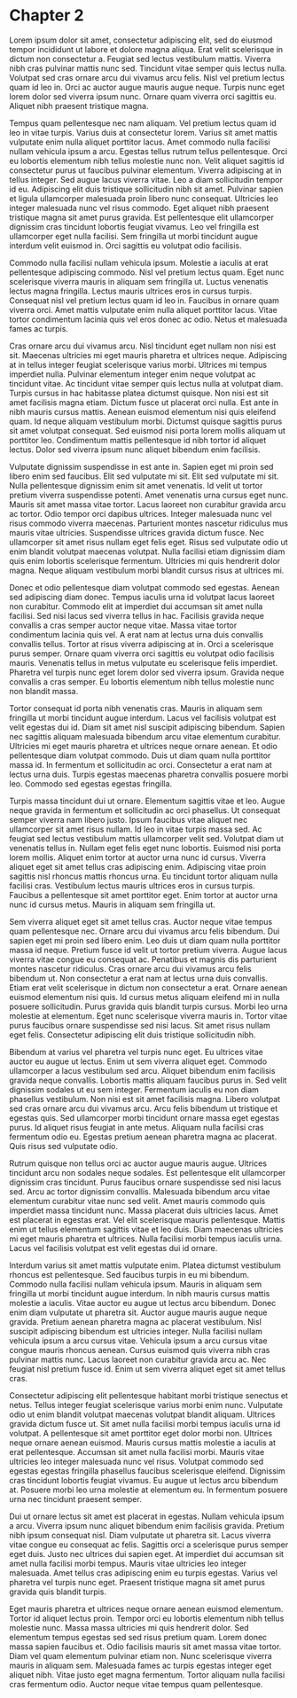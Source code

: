 # Chapter 2

Lorem ipsum dolor sit amet, consectetur adipiscing elit, sed do eiusmod tempor incididunt ut labore et dolore magna aliqua. Erat velit scelerisque in dictum non consectetur a. Feugiat sed lectus vestibulum mattis. Viverra nibh cras pulvinar mattis nunc sed. Tincidunt vitae semper quis lectus nulla. Volutpat sed cras ornare arcu dui vivamus arcu felis. Nisl vel pretium lectus quam id leo in. Orci ac auctor augue mauris augue neque. Turpis nunc eget lorem dolor sed viverra ipsum nunc. Ornare quam viverra orci sagittis eu. Aliquet nibh praesent tristique magna.

Tempus quam pellentesque nec nam aliquam. Vel pretium lectus quam id leo in vitae turpis. Varius duis at consectetur lorem. Varius sit amet mattis vulputate enim nulla aliquet porttitor lacus. Amet commodo nulla facilisi nullam vehicula ipsum a arcu. Egestas tellus rutrum tellus pellentesque. Orci eu lobortis elementum nibh tellus molestie nunc non. Velit aliquet sagittis id consectetur purus ut faucibus pulvinar elementum. Viverra adipiscing at in tellus integer. Sed augue lacus viverra vitae. Leo a diam sollicitudin tempor id eu. Adipiscing elit duis tristique sollicitudin nibh sit amet. Pulvinar sapien et ligula ullamcorper malesuada proin libero nunc consequat. Ultricies leo integer malesuada nunc vel risus commodo. Eget aliquet nibh praesent tristique magna sit amet purus gravida. Est pellentesque elit ullamcorper dignissim cras tincidunt lobortis feugiat vivamus. Leo vel fringilla est ullamcorper eget nulla facilisi. Sem fringilla ut morbi tincidunt augue interdum velit euismod in. Orci sagittis eu volutpat odio facilisis.

Commodo nulla facilisi nullam vehicula ipsum. Molestie a iaculis at erat pellentesque adipiscing commodo. Nisl vel pretium lectus quam. Eget nunc scelerisque viverra mauris in aliquam sem fringilla ut. Luctus venenatis lectus magna fringilla. Lectus mauris ultrices eros in cursus turpis. Consequat nisl vel pretium lectus quam id leo in. Faucibus in ornare quam viverra orci. Amet mattis vulputate enim nulla aliquet porttitor lacus. Vitae tortor condimentum lacinia quis vel eros donec ac odio. Netus et malesuada fames ac turpis.

Cras ornare arcu dui vivamus arcu. Nisl tincidunt eget nullam non nisi est sit. Maecenas ultricies mi eget mauris pharetra et ultrices neque. Adipiscing at in tellus integer feugiat scelerisque varius morbi. Ultrices mi tempus imperdiet nulla. Pulvinar elementum integer enim neque volutpat ac tincidunt vitae. Ac tincidunt vitae semper quis lectus nulla at volutpat diam. Turpis cursus in hac habitasse platea dictumst quisque. Non nisi est sit amet facilisis magna etiam. Dictum fusce ut placerat orci nulla. Est ante in nibh mauris cursus mattis. Aenean euismod elementum nisi quis eleifend quam. Id neque aliquam vestibulum morbi. Dictumst quisque sagittis purus sit amet volutpat consequat. Sed euismod nisi porta lorem mollis aliquam ut porttitor leo. Condimentum mattis pellentesque id nibh tortor id aliquet lectus. Dolor sed viverra ipsum nunc aliquet bibendum enim facilisis.

Vulputate dignissim suspendisse in est ante in. Sapien eget mi proin sed libero enim sed faucibus. Elit sed vulputate mi sit. Elit sed vulputate mi sit. Nulla pellentesque dignissim enim sit amet venenatis. Id velit ut tortor pretium viverra suspendisse potenti. Amet venenatis urna cursus eget nunc. Mauris sit amet massa vitae tortor. Lacus laoreet non curabitur gravida arcu ac tortor. Odio tempor orci dapibus ultrices. Integer malesuada nunc vel risus commodo viverra maecenas. Parturient montes nascetur ridiculus mus mauris vitae ultricies. Suspendisse ultrices gravida dictum fusce. Nec ullamcorper sit amet risus nullam eget felis eget. Risus sed vulputate odio ut enim blandit volutpat maecenas volutpat. Nulla facilisi etiam dignissim diam quis enim lobortis scelerisque fermentum. Ultricies mi quis hendrerit dolor magna. Neque aliquam vestibulum morbi blandit cursus risus at ultrices mi.

Donec et odio pellentesque diam volutpat commodo sed egestas. Aenean sed adipiscing diam donec. Tempus iaculis urna id volutpat lacus laoreet non curabitur. Commodo elit at imperdiet dui accumsan sit amet nulla facilisi. Sed nisi lacus sed viverra tellus in hac. Facilisis gravida neque convallis a cras semper auctor neque vitae. Massa vitae tortor condimentum lacinia quis vel. A erat nam at lectus urna duis convallis convallis tellus. Tortor at risus viverra adipiscing at in. Orci a scelerisque purus semper. Ornare quam viverra orci sagittis eu volutpat odio facilisis mauris. Venenatis tellus in metus vulputate eu scelerisque felis imperdiet. Pharetra vel turpis nunc eget lorem dolor sed viverra ipsum. Gravida neque convallis a cras semper. Eu lobortis elementum nibh tellus molestie nunc non blandit massa.

Tortor consequat id porta nibh venenatis cras. Mauris in aliquam sem fringilla ut morbi tincidunt augue interdum. Lacus vel facilisis volutpat est velit egestas dui id. Diam sit amet nisl suscipit adipiscing bibendum. Sapien nec sagittis aliquam malesuada bibendum arcu vitae elementum curabitur. Ultricies mi eget mauris pharetra et ultrices neque ornare aenean. Et odio pellentesque diam volutpat commodo. Duis ut diam quam nulla porttitor massa id. In fermentum et sollicitudin ac orci. Consectetur a erat nam at lectus urna duis. Turpis egestas maecenas pharetra convallis posuere morbi leo. Commodo sed egestas egestas fringilla.

Turpis massa tincidunt dui ut ornare. Elementum sagittis vitae et leo. Augue neque gravida in fermentum et sollicitudin ac orci phasellus. Ut consequat semper viverra nam libero justo. Ipsum faucibus vitae aliquet nec ullamcorper sit amet risus nullam. Id leo in vitae turpis massa sed. Ac feugiat sed lectus vestibulum mattis ullamcorper velit sed. Volutpat diam ut venenatis tellus in. Nullam eget felis eget nunc lobortis. Euismod nisi porta lorem mollis. Aliquet enim tortor at auctor urna nunc id cursus. Viverra aliquet eget sit amet tellus cras adipiscing enim. Adipiscing vitae proin sagittis nisl rhoncus mattis rhoncus urna. Eu tincidunt tortor aliquam nulla facilisi cras. Vestibulum lectus mauris ultrices eros in cursus turpis. Faucibus a pellentesque sit amet porttitor eget. Enim tortor at auctor urna nunc id cursus metus. Mauris in aliquam sem fringilla ut.

Sem viverra aliquet eget sit amet tellus cras. Auctor neque vitae tempus quam pellentesque nec. Ornare arcu dui vivamus arcu felis bibendum. Dui sapien eget mi proin sed libero enim. Leo duis ut diam quam nulla porttitor massa id neque. Pretium fusce id velit ut tortor pretium viverra. Augue lacus viverra vitae congue eu consequat ac. Penatibus et magnis dis parturient montes nascetur ridiculus. Cras ornare arcu dui vivamus arcu felis bibendum ut. Non consectetur a erat nam at lectus urna duis convallis. Etiam erat velit scelerisque in dictum non consectetur a erat. Ornare aenean euismod elementum nisi quis. Id cursus metus aliquam eleifend mi in nulla posuere sollicitudin. Purus gravida quis blandit turpis cursus. Morbi leo urna molestie at elementum. Eget nunc scelerisque viverra mauris in. Tortor vitae purus faucibus ornare suspendisse sed nisi lacus. Sit amet risus nullam eget felis. Consectetur adipiscing elit duis tristique sollicitudin nibh.

Bibendum at varius vel pharetra vel turpis nunc eget. Eu ultrices vitae auctor eu augue ut lectus. Enim ut sem viverra aliquet eget. Commodo ullamcorper a lacus vestibulum sed arcu. Aliquet bibendum enim facilisis gravida neque convallis. Lobortis mattis aliquam faucibus purus in. Sed velit dignissim sodales ut eu sem integer. Fermentum iaculis eu non diam phasellus vestibulum. Non nisi est sit amet facilisis magna. Libero volutpat sed cras ornare arcu dui vivamus arcu. Arcu felis bibendum ut tristique et egestas quis. Sed ullamcorper morbi tincidunt ornare massa eget egestas purus. Id aliquet risus feugiat in ante metus. Aliquam nulla facilisi cras fermentum odio eu. Egestas pretium aenean pharetra magna ac placerat. Quis risus sed vulputate odio.

Rutrum quisque non tellus orci ac auctor augue mauris augue. Ultrices tincidunt arcu non sodales neque sodales. Est pellentesque elit ullamcorper dignissim cras tincidunt. Purus faucibus ornare suspendisse sed nisi lacus sed. Arcu ac tortor dignissim convallis. Malesuada bibendum arcu vitae elementum curabitur vitae nunc sed velit. Amet mauris commodo quis imperdiet massa tincidunt nunc. Massa placerat duis ultricies lacus. Amet est placerat in egestas erat. Vel elit scelerisque mauris pellentesque. Mattis enim ut tellus elementum sagittis vitae et leo duis. Diam maecenas ultricies mi eget mauris pharetra et ultrices. Nulla facilisi morbi tempus iaculis urna. Lacus vel facilisis volutpat est velit egestas dui id ornare.

Interdum varius sit amet mattis vulputate enim. Platea dictumst vestibulum rhoncus est pellentesque. Sed faucibus turpis in eu mi bibendum. Commodo nulla facilisi nullam vehicula ipsum. Mauris in aliquam sem fringilla ut morbi tincidunt augue interdum. In nibh mauris cursus mattis molestie a iaculis. Vitae auctor eu augue ut lectus arcu bibendum. Donec enim diam vulputate ut pharetra sit. Auctor augue mauris augue neque gravida. Pretium aenean pharetra magna ac placerat vestibulum. Nisl suscipit adipiscing bibendum est ultricies integer. Nulla facilisi nullam vehicula ipsum a arcu cursus vitae. Vehicula ipsum a arcu cursus vitae congue mauris rhoncus aenean. Cursus euismod quis viverra nibh cras pulvinar mattis nunc. Lacus laoreet non curabitur gravida arcu ac. Nec feugiat nisl pretium fusce id. Enim ut sem viverra aliquet eget sit amet tellus cras.

Consectetur adipiscing elit pellentesque habitant morbi tristique senectus et netus. Tellus integer feugiat scelerisque varius morbi enim nunc. Vulputate odio ut enim blandit volutpat maecenas volutpat blandit aliquam. Ultrices gravida dictum fusce ut. Sit amet nulla facilisi morbi tempus iaculis urna id volutpat. A pellentesque sit amet porttitor eget dolor morbi non. Ultrices neque ornare aenean euismod. Mauris cursus mattis molestie a iaculis at erat pellentesque. Accumsan sit amet nulla facilisi morbi. Mauris vitae ultricies leo integer malesuada nunc vel risus. Volutpat commodo sed egestas egestas fringilla phasellus faucibus scelerisque eleifend. Dignissim cras tincidunt lobortis feugiat vivamus. Eu augue ut lectus arcu bibendum at. Posuere morbi leo urna molestie at elementum eu. In fermentum posuere urna nec tincidunt praesent semper.

Dui ut ornare lectus sit amet est placerat in egestas. Nullam vehicula ipsum a arcu. Viverra ipsum nunc aliquet bibendum enim facilisis gravida. Pretium nibh ipsum consequat nisl. Diam vulputate ut pharetra sit. Lacus viverra vitae congue eu consequat ac felis. Sagittis orci a scelerisque purus semper eget duis. Justo nec ultrices dui sapien eget. At imperdiet dui accumsan sit amet nulla facilisi morbi tempus. Mauris vitae ultricies leo integer malesuada. Amet tellus cras adipiscing enim eu turpis egestas. Varius vel pharetra vel turpis nunc eget. Praesent tristique magna sit amet purus gravida quis blandit turpis.

Eget mauris pharetra et ultrices neque ornare aenean euismod elementum. Tortor id aliquet lectus proin. Tempor orci eu lobortis elementum nibh tellus molestie nunc. Massa massa ultricies mi quis hendrerit dolor. Sed elementum tempus egestas sed sed risus pretium quam. Lorem donec massa sapien faucibus et. Odio facilisis mauris sit amet massa vitae tortor. Diam vel quam elementum pulvinar etiam non. Nunc scelerisque viverra mauris in aliquam sem. Malesuada fames ac turpis egestas integer eget aliquet nibh. Vitae justo eget magna fermentum. Tortor aliquam nulla facilisi cras fermentum odio. Auctor neque vitae tempus quam pellentesque.
